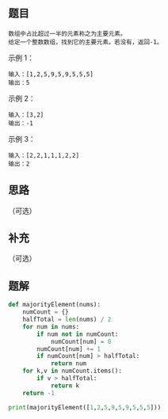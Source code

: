 ## 题目

```
数组中占比超过一半的元素称之为主要元素。
给定一个整数数组，找到它的主要元素。若没有，返回-1。
```

示例 1：

```
输入：[1,2,5,9,5,9,5,5,5]
输出：5
```


示例 2：

```
输入：[3,2]
输出：-1
```


示例 3：

```
输入：[2,2,1,1,1,2,2]
输出：2
```

## 思路

（可选）

## 补充

（可选）

## 题解

```python
def majorityElement(nums):
    numCount = {}
    halfTotal = len(nums) / 2
    for num in nums:
        if num not in numCount:
            numCount[num] = 0
        numCount[num] += 1
        if numCount[num] > halfTotal:
            return num
    for k,v in numCount.items():
        if v > halfTotal:
            return k
    return -1

print(majorityElement([1,2,5,9,5,9,5,5,5]))
```


